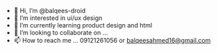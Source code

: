 - 👋 Hi, I’m @balqees-droid
- 👀 I’m interested in ui/ux design
- 🌱 I’m currently learning product design and html
- 💞️ I’m looking to collaborate on ...
- 📫 How to reach me ... 09121261056 or balqeesahmed16@gmail.com

<!---
balqees-droid/balqees-droid is a ✨ special ✨ repository because its `README.md` (this file) appears on your GitHub profile.
You can click the Preview link to take a look at your changes.
--->
